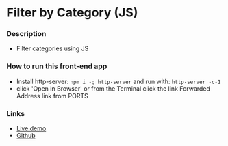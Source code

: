 # Filter by Category (JS)

### Description

- Filter categories using JS

### How to run this front-end app

- Install http-server: `npm i -g http-server` and run with: `http-server -c-1`
- click 'Open in Browser' or from the Terminal click the link Forwarded Address link from PORTS

### Links

- [Live demo](https://filter-by-category-with-css.vercel.app/)
- [Github](https://github.com/rolandjlevy/filter-by-category-with-css)

